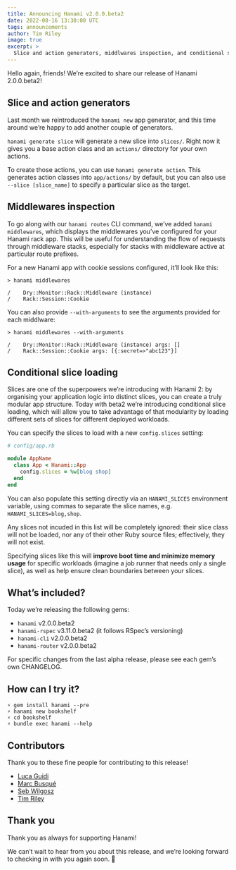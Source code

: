 ```yaml
---
title: Announcing Hanami v2.0.0.beta2
date: 2022-08-16 13:30:00 UTC
tags: announcements
author: Tim Riley
image: true
excerpt: >
  Slice and action generators, middlwares inspection, and conditional slice loading
---
```


Hello again, friends! We’re excited to share our release of Hanami 2.0.0.beta2!

## Slice and action generators

Last month we reintroduced the `hanami new` app generator, and this time around we’re happy to add another couple of generators.

`hanami generate slice` will generate a new slice into `slices/`. Right now it gives you a base action class and an `actions/` directory for your own actions.

To create those actions, you can use `hanami generate action`. This generates action classes into `app/actions/` by default, but you can also use `--slice [slice_name]` to specify a particular slice as the target.

## Middlewares inspection

To go along with our `hanami routes` CLI command, we’ve added `hanami middlewares`, which displays the middlewares you’ve configured for your Hanami rack app. This will be useful for understanding the flow of requests through middleware stacks, especially for stacks with middleware active at particular route prefixes.

For a new Hanami app with cookie sessions configured, it’ll look like this:

```
> hanami middlewares

/    Dry::Monitor::Rack::Middleware (instance)
/    Rack::Session::Cookie
```

You can also provide `--with-arguments` to see the arguments provided for each middlware:

```
> hanami middlewares --with-arguments

/    Dry::Monitor::Rack::Middleware (instance) args: []
/    Rack::Session::Cookie args: [{:secret=>"abc123"}]
```

## Conditional slice loading

Slices are one of the superpowers we’re introducing with Hanami 2: by organising your application logic into distinct slices, you can create a truly modular app structure. Today with beta2 we’re introducing conditional slice loading, which will allow you to take advantage of that modularity by loading different sets of slices for different deployed workloads.

You can specify the slices to load with a new `config.slices` setting:

```ruby
# config/app.rb

module AppName
  class App < Hanami::App
    config.slices = %w[blog shop]
  end
end
```

You can also populate this setting directly via an `HANAMI_SLICES` environment variable, using commas to separate the slice names, e.g. `HANAMI_SLICES=blog,shop`.

Any slices not incuded in this list will be completely ignored: their slice class will not be loaded, nor any of their other Ruby source files; effectively, they will not exist.

Specifying slices like this will **improve boot time and minimize memory usage** for specific workloads (imagine a job runner that needs only a single slice), as well as help ensure clean boundaries between your slices.

## What’s included?

Today we’re releasing the following gems:

- `hanami` v2.0.0.beta2
- `hanami-rspec` v3.11.0.beta2 (it follows RSpec’s versioning)
- `hanami-cli` v2.0.0.beta2
- `hanami-router` v2.0.0.beta2

For specific changes from the last alpha release, please see each gem’s own CHANGELOG.

## How can I try it?

```
⚡ gem install hanami --pre
⚡ hanami new bookshelf
⚡ cd bookshelf
⚡ bundle exec hanami --help
```

## Contributors

Thank you to these fine people for contributing to this release!

- [Luca Guidi](https://github.com/jodosha)
- [Marc Busqué](https://github.com/waiting-for-dev)
- [Seb Wilgosz](https://github.com/swilgosz)
- [Tim Riley](https://github.com/timriley)

## Thank you

Thank you as always for supporting Hanami!

We can’t wait to hear from you about this release, and we’re looking forward to checking in with you again soon. 🌸

